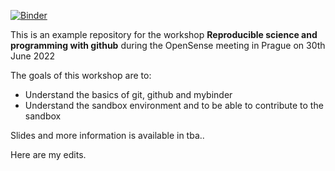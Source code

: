 [![Binder](https://mybinder.org/badge_logo.svg)](https://mybinder.org/v2/gh/OpenSenseAction/OpenSense_workshop_git_hub/HEAD)

This is an example repository for the workshop **Reproducible science and programming with github** during the OpenSense meeting in Prague on 30th June 2022   
  
The goals of this workshop are to:
* Understand the basics of git, github and mybinder
* Understand the sandbox environment and to be able to contribute to the sandbox  

Slides and more information is available in tba..

Here are my edits.
